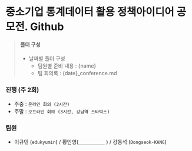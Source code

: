 # 중소기업 통계데이터 활용 정책아이디어 공모전. Github

> ####  폴더 구성
>
> - 날짜별 폴더 구성
>   - 팀원별 준비 내용 : {name}
>   - 팀 회의록 : {date}_conference.md

### 진행 (주 2회)

- 주중 : `온라인 회의 (2시간)`
- 주말 : `오프라인 회의 (3시간, 강남역 스타벅스)`

### 팀원

- 이규민 (`edukyumin`) / 황인영(`__________` ) / 강동석 (`Dongseok-KANG`)